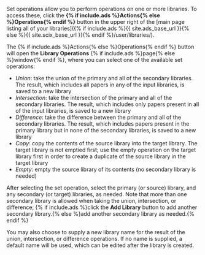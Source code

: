 Set operations allow you to perform operations on one or more libraries. To access these, click the **{% if include.ads %}Actions{% else %}Operations{% endif %}** button in the upper right of the [main page listing all of your libraries]({% if include.ads %}{{ site.ads_base_url }}{% else %}{{ site.scix_base_url }}{% endif %}/user/libraries/).

The {% if include.ads %}Actions{% else %}Operations{% endif %} button will open the **Library Operations** {% if include.ads %}page{% else %}window{% endif %}, where you can select one of the available set operations:
* *Union*: take the union of the primary and all of the secondary libraries. The result, which includes all papers in any of the input libraries, is saved to a new library
* *Intersection*: take the intersection of the primary and all of the secondary libraries. The result, which includes only papers present in all of the input libraries, is saved to a new library
* *Difference*: take the difference between the primary and all of the secondary libraries. The result, which includes papers present in the primary library but in none of the secondary libraries, is saved to a new library
* *Copy*: copy the contents of the source library into the target library. The target library is not emptied first; use the empty operation on the target library first in order to create a duplicate of the source library in the target library
* *Empty*: empty the source library of its contents (no secondary library is needed)

After selecting the set operation, select the primary (or source) library, and any secondary (or target) libraries, as needed. Note that more than one secondary library is allowed when taking the union, intersection, or difference; {% if include.ads %}click the **Add Library** button to add another secondary library.{% else %}add another secondary library as needed.{% endif %}

You may also choose to supply a new library name for the result of the union, intersection, or difference operations. If no name is supplied, a default name will be used, which can be edited after the library is created.
